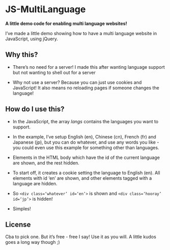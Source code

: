 # JS-MultiLanguage
**A little demo code for enabling multi language websites!**

I’ve made a little demo showing how to have a multi language website in JavaScript, using jQuery.

## Why this?
- There’s no need for a server!
I made this after wanting language support but not wanting to shell out for a server

- Why not use a server?
Because you can just use cookies and JavaScript! It also means no reloading pages if someone changes the language!

## How do I use this?
- In the JavaScript, the array *langs* contains the languages you want to support.

- In the example, I’ve setup English (en), Chinese (cn), French (fr) and Japanese (jp), but you can do whatever, and use any words you like - you could even use this example for something other than languages.

- Elements in the HTML body which have the id of the current language are shown, and the rest hidden.

- To start off, it creates a cookie setting the language to English (en). All elements with id ‘en’ are shown, and other elements tagged with a language are hidden.

- So ```<div class=‘whatever’ id=‘en’>``` is shown
and ```<div class=‘hooray’ id=‘jp’>``` is hidden!

- Simples!


## License
Cba to pick one. But it’s free - free I say! Use it as you will.  A little kudos goes a long way though ;)